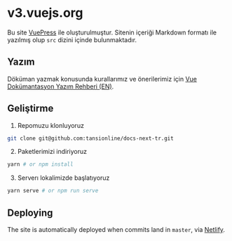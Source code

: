 # v3.vuejs.org

Bu site [VuePress](https://vuepress.vuejs.org/) ile oluşturulmuştur. Sitenin içeriği Markdown formatı ile yazılmış olup `src` dizini içinde bulunmaktadır.

## Yazım

Döküman yazmak konusunda kurallarımız ve önerilerimiz için [Vue Dokümantasyon Yazım Rehberi (EN)](https://v3.vuejs.org/guide/writing-guide.html).

## Geliştirme

1. Repomuzu klonluyoruz

```bash
git clone git@github.com:tansionline/docs-next-tr.git
```

2. Paketlerimizi indiriyoruz

```bash
yarn # or npm install
```

3. Serverı lokalimizde başlatıyoruz

```bash
yarn serve # or npm run serve
```

## Deploying

The site is automatically deployed when commits land in `master`, via [Netlify](https://www.netlify.com/).
